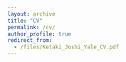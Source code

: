 ```yaml
---
layout: archive
title: "CV"
permalink: /cv/
author_profile: true
redirect_from:
  - /files/Ketaki_Joshi_Yale_CV.pdf
---
```



